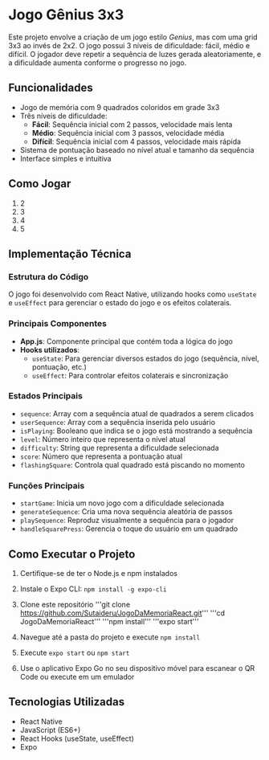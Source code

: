 # Jogo Gênius 3x3

Este projeto envolve a criação de um jogo estilo *Genius*, mas com uma grid 3x3 ao invés de 2x2. O jogo possui 3 níveis de dificuldade: fácil, médio e difícil. O jogador deve repetir a sequência de luzes gerada aleatoriamente, e a dificuldade aumenta conforme o progresso no jogo.

## Funcionalidades

- Jogo de memória com 9 quadrados coloridos em grade 3x3
- Três níveis de dificuldade:
  - **Fácil**: Sequência inicial com 2 passos, velocidade mais lenta
  - **Médio**: Sequência inicial com 3 passos, velocidade média
  - **Difícil**: Sequência inicial com 4 passos, velocidade mais rápida
- Sistema de pontuação baseado no nível atual e tamanho da sequência
- Interface simples e intuitiva

## Como Jogar

1. 2
2. 3
3. 4
4. 5

## Implementação Técnica

### Estrutura do Código

O jogo foi desenvolvido com React Native, utilizando hooks como `useState` e `useEffect` para gerenciar o estado do jogo e os efeitos colaterais.

### Principais Componentes

- **App.js**: Componente principal que contém toda a lógica do jogo
- **Hooks utilizados**:
  - `useState`: Para gerenciar diversos estados do jogo (sequência, nível, pontuação, etc.)
  - `useEffect`: Para controlar efeitos colaterais e sincronização

### Estados Principais

- `sequence`: Array com a sequência atual de quadrados a serem clicados
- `userSequence`: Array com a sequência inserida pelo usuário
- `isPlaying`: Booleano que indica se o jogo está mostrando a sequência
- `level`: Número inteiro que representa o nível atual
- `difficulty`: String que representa a dificuldade selecionada
- `score`: Número que representa a pontuação atual
- `flashingSquare`: Controla qual quadrado está piscando no momento

### Funções Principais

- `startGame`: Inicia um novo jogo com a dificuldade selecionada
- `generateSequence`: Cria uma nova sequência aleatória de passos
- `playSequence`: Reproduz visualmente a sequência para o jogador
- `handleSquarePress`: Gerencia o toque do usuário em um quadrado

## Como Executar o Projeto

1. Certifique-se de ter o Node.js e npm instalados
2. Instale o Expo CLI: `npm install -g expo-cli`
3. Clone este repositório
'''git clone https://github.com/Sutaideru/JogoDaMemoriaReact.git'''
'''cd JogoDaMemoriaReact'''
'''npm install'''
'''expo start'''

5. Navegue até a pasta do projeto e execute `npm install`
6. Execute `expo start` ou `npm start`
7. Use o aplicativo Expo Go no seu dispositivo móvel para escanear o QR Code ou execute em um emulador

## Tecnologias Utilizadas

- React Native
- JavaScript (ES6+)
- React Hooks (useState, useEffect)
- Expo
